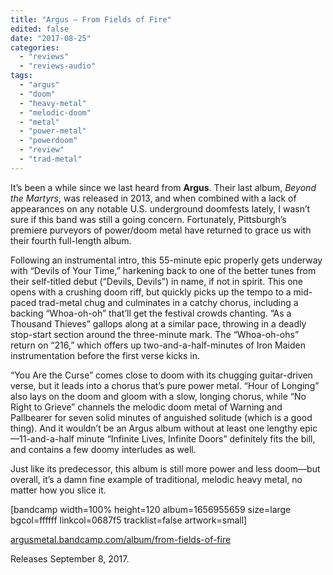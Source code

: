 ```yaml
---
title: "Argus – From Fields of Fire"
edited: false
date: "2017-08-25"
categories:
  - "reviews"
  - "reviews-audio"
tags:
  - "argus"
  - "doom"
  - "heavy-metal"
  - "melodic-doom"
  - "metal"
  - "power-metal"
  - "powerdoom"
  - "review"
  - "trad-metal"
---
```


It’s been a while since we last heard from **Argus**. Their last album, _Beyond the Martyrs_, was released in 2013, and when combined with a lack of appearances on any notable U.S. underground doomfests lately, I wasn’t sure if this band was still a going concern. Fortunately, Pittsburgh’s premiere purveyors of power/doom metal have returned to grace us with their fourth full-length album.

Following an instrumental intro, this 55-minute epic properly gets underway with “Devils of Your Time,” harkening back to one of the better tunes from their self-titled debut (“Devils, Devils”) in name, if not in spirit. This one opens with a crushing doom riff, but quickly picks up the tempo to a mid-paced trad-metal chug and culminates in a catchy chorus, including a backing “Whoa-oh-oh” that’ll get the festival crowds chanting. “As a Thousand Thieves” gallops along at a similar pace, throwing in a deadly stop-start section around the three-minute mark. The “Whoa-oh-ohs” return on “216,” which offers up two-and-a-half-minutes of Iron Maiden instrumentation before the first verse kicks in.

“You Are the Curse” comes close to doom with its chugging guitar-driven verse, but it leads into a chorus that’s pure power metal. “Hour of Longing” also lays on the doom and gloom with a slow, longing chorus, while “No Right to Grieve” channels the melodic doom metal of Warning and Pallbearer for seven solid minutes of anguished solitude (which is a good thing). And it wouldn’t be an Argus album without at least one lengthy epic—11-and-a-half minute “Infinite Lives, Infinite Doors” definitely fits the bill, and contains a few doomy interludes as well.

Just like its predecessor, this album is still more power and less doom—but overall, it’s a damn fine example of traditional, melodic heavy metal, no matter how you slice it.

\[bandcamp width=100% height=120 album=1656955659 size=large bgcol=ffffff linkcol=0687f5 tracklist=false artwork=small\]

[argusmetal.bandcamp.com/album/from-fields-of-fire](https://argusmetal.bandcamp.com/album/from-fields-of-fire)

Releases September 8, 2017.
